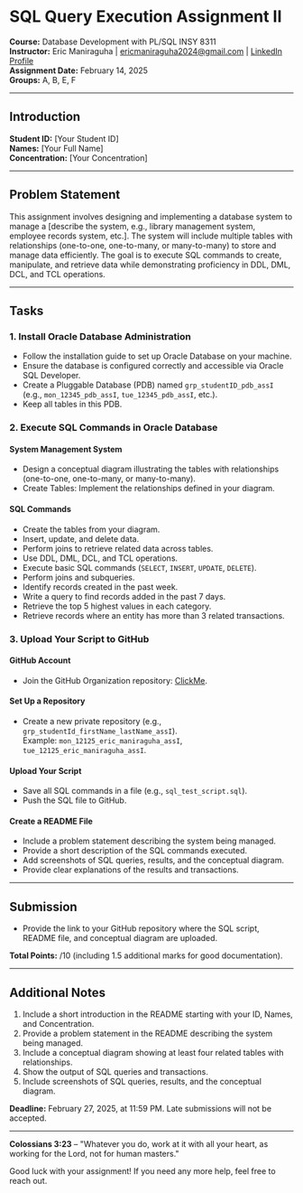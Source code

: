 # SQL Query Execution Assignment II

**Course:** Database Development with PL/SQL INSY 8311  
**Instructor:** Eric Maniraguha | [ericmaniraguha2024@gmail.com](mailto:ericmaniraguha2024@gmail.com) | [LinkedIn Profile](https://www.linkedin.com/in/eric-maniraguha)  
**Assignment Date:** February 14, 2025  
**Groups:** A, B, E, F  

---

## Introduction  
**Student ID:** [Your Student ID]  
**Names:** [Your Full Name]  
**Concentration:** [Your Concentration]  

---

## Problem Statement  
This assignment involves designing and implementing a database system to manage a [describe the system, e.g., library management system, employee records system, etc.]. The system will include multiple tables with relationships (one-to-one, one-to-many, or many-to-many) to store and manage data efficiently. The goal is to execute SQL commands to create, manipulate, and retrieve data while demonstrating proficiency in DDL, DML, DCL, and TCL operations.

---

## Tasks  

### 1. Install Oracle Database Administration  
- Follow the installation guide to set up Oracle Database on your machine.  
- Ensure the database is configured correctly and accessible via Oracle SQL Developer.  
- Create a Pluggable Database (PDB) named `grp_studentID_pdb_assI` (e.g., `mon_12345_pdb_assI`, `tue_12345_pdb_assI`, etc.).  
- Keep all tables in this PDB.  

### 2. Execute SQL Commands in Oracle Database  
#### System Management System  
- Design a conceptual diagram illustrating the tables with relationships (one-to-one, one-to-many, or many-to-many).  
- Create Tables: Implement the relationships defined in your diagram.  

#### SQL Commands  
- Create the tables from your diagram.  
- Insert, update, and delete data.  
- Perform joins to retrieve related data across tables.  
- Use DDL, DML, DCL, and TCL operations.  
- Execute basic SQL commands (`SELECT`, `INSERT`, `UPDATE`, `DELETE`).  
- Perform joins and subqueries.  
- Identify records created in the past week.  
- Write a query to find records added in the past 7 days.  
- Retrieve the top 5 highest values in each category.  
- Retrieve records where an entity has more than 3 related transactions.  

### 3. Upload Your Script to GitHub  
#### GitHub Account  
- Join the GitHub Organization repository: [ClickMe](https://github.com/[OrganizationName]).  

#### Set Up a Repository  
- Create a new private repository (e.g., `grp_studentId_firstName_lastName_assI`).  
  Example: `mon_12125_eric_maniraguha_assI`, `tue_12125_eric_maniraguha_assI`.  

#### Upload Your Script  
- Save all SQL commands in a file (e.g., `sql_test_script.sql`).  
- Push the SQL file to GitHub.  

#### Create a README File  
- Include a problem statement describing the system being managed.  
- Provide a short description of the SQL commands executed.  
- Add screenshots of SQL queries, results, and the conceptual diagram.  
- Provide clear explanations of the results and transactions.  

---

## Submission  
- Provide the link to your GitHub repository where the SQL script, README file, and conceptual diagram are uploaded.  

**Total Points:** /10 (including 1.5 additional marks for good documentation).  

---

## Additional Notes  
1. Include a short introduction in the README starting with your ID, Names, and Concentration.  
2. Provide a problem statement in the README describing the system being managed.  
3. Include a conceptual diagram showing at least four related tables with relationships.  
4. Show the output of SQL queries and transactions.  
5. Include screenshots of SQL queries, results, and the conceptual diagram.  

**Deadline:** February 27, 2025, at 11:59 PM. Late submissions will not be accepted.  

---

**Colossians 3:23** – "Whatever you do, work at it with all your heart, as working for the Lord, not for human masters."  

Good luck with your assignment! If you need any more help, feel free to reach out.  
